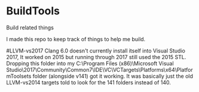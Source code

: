 # BuildTools
Build related things

I made this repo to keep track of things to help me build.

#LLVM-vs2017
Clang 6.0 doesn't currently install itself into Visual Studio 2017, It worked on 2015 but running through 2017 still used the 2015 STL.
Dropping this folder into my C:\Program Files (x86)\Microsoft Visual Studio\2017\Community\Common7\IDE\VC\VCTargets\Platforms\x64\PlatformToolsets folder (alongside v141) got it working.
It was basically just the old LLVM-vs2014 targets told to look for the 141 folders instead of 140.
